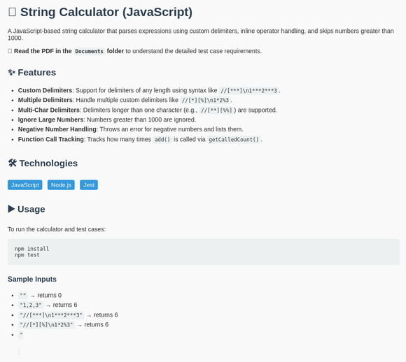 <!DOCTYPE html>
<html lang="en">
<head>
  <meta charset="UTF-8">
  <meta name="viewport" content="width=device-width, initial-scale=1.0">
  <title>String Calculator - README</title>
  <style>
    body { font-family: Arial, sans-serif; background: #f9f9f9; color: #333; padding: 2rem; max-width: 900px; margin: auto; }
    h1, h2, h3 { color: #2c3e50; }
    pre { background: #ecf0f1; padding: 1rem; border-radius: 4px; overflow-x: auto; }
    code { background: #ecf0f1; padding: 2px 4px; border-radius: 4px; }
    ul { line-height: 1.6; }
    .badge { display: inline-block; margin-right: 0.5rem; background: #3498db; color: white; padding: 4px 8px; border-radius: 4px; font-size: 0.85rem; }
  </style>
</head>
<body>
  <h1>📘 String Calculator (JavaScript)</h1>
  <p>A JavaScript-based string calculator that parses expressions using custom delimiters, inline operator handling, and skips numbers greater than 1000.</p>
  <p><strong>📄 Read the PDF in the <code>Documents</code> folder</strong> to understand the detailed test case requirements.</p>

  <h2>✨ Features</h2>
  <ul>
    <li><strong>Custom Delimiters</strong>: Support for delimiters of any length using syntax like <code>//[***]\n1***2***3</code>.</li>
    <li><strong>Multiple Delimiters</strong>: Handle multiple custom delimiters like <code>//[*][%]\n1*2%3</code>.</li>
    <li><strong>Multi-Char Delimiters</strong>: Delimiters longer than one character (e.g., <code>//[**][%%]</code>) are supported.</li>
    <li><strong>Ignore Large Numbers</strong>: Numbers greater than 1000 are ignored.</li>
    <li><strong>Negative Number Handling</strong>: Throws an error for negative numbers and lists them.</li>
    <li><strong>Function Call Tracking</strong>: Tracks how many times <code>add()</code> is called via <code>getCalledCount()</code>.</li>
  </ul>

  <h2>🛠️ Technologies</h2>
  <span class="badge">JavaScript</span>
  <span class="badge">Node.js</span>
  <span class="badge">Jest</span>

  <h2>▶️ Usage</h2>
  <p>To run the calculator and test cases:</p>
  <pre><code>npm install
npm test</code></pre>

  <h3>Sample Inputs</h3>
  <ul>
    <li><code>""</code> → returns 0</li>
    <li><code>"1,2,3"</code> → returns 6</li>
    <li><code>"//[***]\n1***2***3"</code> → returns 6</li>
    <li><code>"//[*][%]\n1*2%3"</code> → returns 6</li>
    <li><code>"
